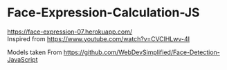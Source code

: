 # Face-Expression-Calculation-JS
https://face-expression-07.herokuapp.com/
<br>
Inspired from 
https://www.youtube.com/watch?v=CVClHLwv-4I

Models taken From 
https://github.com/WebDevSimplified/Face-Detection-JavaScript

